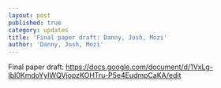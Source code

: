 ```yaml
---
layout: post
published: true
category: updates
title: 'Final paper draft: Danny, Josh, Mozi'
author: 'Danny, Josh, Mozi'
---
```

Final paper draft: https://docs.google.com/document/d/1VxLg-lbI0KmdoYyIWQVjopzKOHTru-P5e4EudmpCaKA/edit
